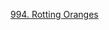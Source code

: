[994. Rotting Oranges](https://leetcode.com/problems/rotting-oranges/description/?envType=study-plan-v2&envId=leetcode-75)